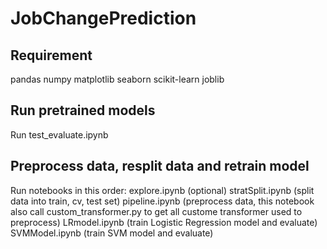 # JobChangePrediction
## Requirement 
pandas
numpy
matplotlib
seaborn
scikit-learn
joblib
## Run pretrained models
Run test_evaluate.ipynb
## Preprocess data, resplit data and retrain model
Run notebooks in this order:
explore.ipynb (optional)
stratSplit.ipynb (split data into train, cv, test set)
pipeline.ipynb (preprocess data, this notebook also call custom_transformer.py to get all custome transformer used to preprocess)
LRmodel.ipynb (train Logistic Regression model and evaluate)
SVMModel.ipynb (train SVM model and evaluate)
